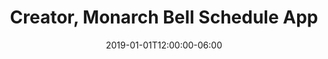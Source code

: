 ---
title: "Creator, Monarch Bell Schedule App"
date: 2019-01-01T12:00:00-06:00
draft: false
description: "I created a mobile app for tracking the Monarch High School bell schedule. It is used by 700 students each school day, with a 0% crash rate."
time: "January 2019 - Present"
category: mobile
featured: true
weight: 5
---
